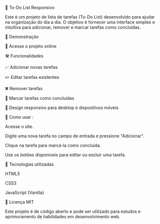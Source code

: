 📌 To-Do List Responsivo

Este é um projeto de lista de tarefas (To-Do List) desenvolvido para ajudar na organização do dia a dia. O objetivo é fornecer uma interface simples e intuitiva para adicionar, remover e marcar tarefas como concluídas.

🚀 Demonstração

🔗 Acesse o projeto online

🛠️ Funcionalidades

✅ Adicionar novas tarefas

✏️ Editar tarefas existentes

❌ Remover tarefas

📌 Marcar tarefas como concluídas

📱 Design responsivo para desktop e dispositivos móveis

📂 Como usar : 


Acesse o site.

Digite uma nova tarefa no campo de entrada e pressione "Adicionar".

Clique na tarefa para marcá-la como concluída.

Use os botões disponíveis para editar ou excluir uma tarefa.

📌 Tecnologias utilizadas

HTML5

CSS3

JavaScript (Vanilla)

📜 Licença  MIT

Este projeto é de código aberto e pode ser utilizado para estudos e aprimoramento de habilidades em desenvolvimento web.
